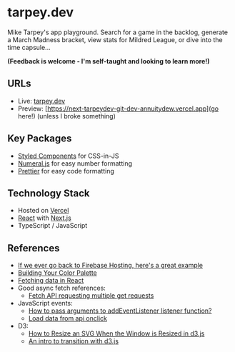 # tarpey.dev

Mike Tarpey's app playground. Search for a game in the backlog, generate a March Madness bracket, view stats for Mildred League, or dive into the time capsule...

**(Feedback is welcome - I'm self-taught and looking to learn more!)**

## URLs
* Live: [tarpey.dev](https://api.tarpey.dev/)
* Preview: [https://next-tarpeydev-git-dev-annuitydew.vercel.app](go here!) (unless I broke something)

## Key Packages
* [Styled Components](https://styled-components.com) for CSS-in-JS
* [Numeral.js](http://numeraljs.com) for easy number formatting
* [Prettier](https://prettier.io) for easy code formatting

## Technology Stack
* Hosted on [Vercel](https://vercel.com)
* [React](https://reactjs.org) with [Next.js](https://nextjs.org)
* TypeScript / JavaScript

## References
* [If we ever go back to Firebase Hosting, here's a great example](https://github.com/vercel/next.js/tree/canary/examples/with-firebase-hosting)
* [Building Your Color Palette](https://refactoringui.com/previews/building-your-color-palette/)
* [Fetching data in React](https://stackoverflow.com/questions/46586656/reactjs-display-fetch-response-onclick)
* Good async fetch references:
  * [Fetch API requesting multiple get requests](https://stackoverflow.com/questions/46241827/fetch-api-requesting-multiple-get-requests)
* JavaScript events:
  * [How to pass arguments to addEventListener listener function?](https://stackoverflow.com/questions/256754/how-to-pass-arguments-to-addeventlistener-listener-function)
  * [Load data from api onclick](https://stackoverflow.com/questions/45353852/load-data-from-api-onclick)
* D3:
  * [How to Resize an SVG When the Window is Resized in d3.js](https://chartio.com/resources/tutorials/how-to-resize-an-svg-when-the-window-is-resized-in-d3-js/)
  * [An intro to transition with d3.js](https://www.d3-graph-gallery.com/graph/interactivity_transition.html)